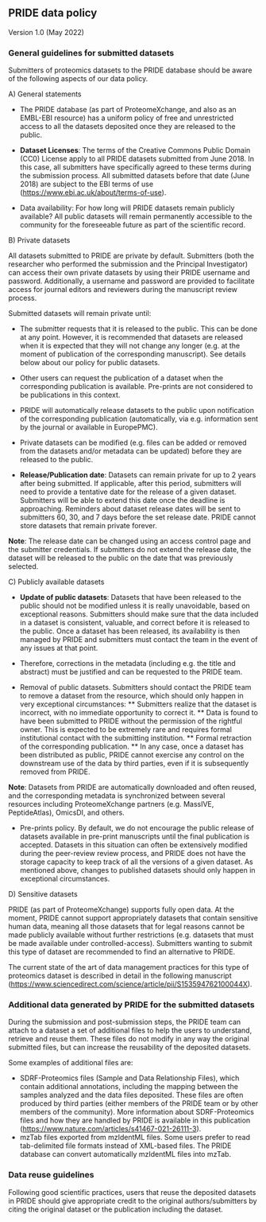 
## PRIDE data policy
Version 1.0 (May 2022)


### General guidelines for submitted datasets

Submitters of proteomics datasets to the PRIDE database should be aware of the following aspects of our data policy.

A) General statements

* The PRIDE database (as part of ProteomeXchange, and also as an EMBL-EBI resource) has a uniform policy of free and unrestricted access to all the datasets deposited once they are released to the public.

* **Dataset Licenses**: The terms of the Creative Commons Public Domain (CC0) License apply to all PRIDE datasets submitted from June 2018. In this case, all submitters have specifically agreed to these terms during the submission process. All submitted datasets before that date (June 2018) are subject to the EBI terms of use (https://www.ebi.ac.uk/about/terms-of-use).

* Data availability: For how long will PRIDE datasets remain publicly available? All public datasets will remain permanently accessible to the community for the foreseeable future as part of the scientific record.

B) Private datasets

All datasets submitted to PRIDE are private by default. Submitters (both the researcher who performed the submission and the Principal Investigator) can access their own private datasets by using their PRIDE  username and password. Additionally, a username and password are provided to facilitate access for journal editors and reviewers during the manuscript review process.

Submitted datasets will remain private until:

* The submitter requests that it  is released to the public. This can be done at any point. However, it is recommended that datasets are released when it is expected that they will not change any longer  (e.g. at the moment of publication of the corresponding manuscript). See details below about our policy for public datasets.

* Other users can request the publication of a dataset when the corresponding publication is available. Pre-prints are not considered to be publications in this context.

* PRIDE will automatically release datasets to the public upon notification of the  corresponding publication (automatically, via e.g. information sent by the journal or available in EuropePMC).

* Private datasets can be modified (e.g. files can be added or removed from the datasets and/or metadata can be updated) before they are released to the public.

* **Release/Publication date**: Datasets can remain private for up to 2 years after being submitted. If applicable, after this period, submitters will need to provide a tentative date for the release of a given dataset. Submitters will be able to extend this date once the deadline is approaching. Reminders about dataset release dates will be sent to submitters 60, 30, and 7 days before the set release date. PRIDE cannot store datasets that remain private forever.

**Note**: The release date can be changed using an access control page and the submitter credentials. If submitters do not extend the release date, the dataset will be released to the public on the date that was previously selected.

C) Publicly available datasets

* **Update of public datasets**: Datasets that have been released to the public should not be modified unless it is really unavoidable, based on exceptional reasons. Submitters should make sure that the data included in a dataset is consistent, valuable, and correct before it is released to the public. Once a dataset has been released, its availability is then managed by PRIDE and submitters must contact the team in the event of any issues at that point.

* Therefore, corrections in the metadata (including e.g. the title and abstract) must be justified and can be requested to the PRIDE team.

* Removal of  public datasets. Submitters should contact the PRIDE team to remove a dataset from the resource, which should only happen in very exceptional circumstances:
  ** Submitters realize that the dataset is incorrect, with no immediate opportunity to correct it.
  ** Data is found to have been submitted to PRIDE without the permission of the rightful owner. This is expected to be extremely rare and requires formal institutional contact with the submitting institution.
  ** Formal retraction of the corresponding publication.
  ** In any case, once a  dataset has been distributed as public, PRIDE cannot exercise any control on the downstream use of the data by third parties, even if it is subsequently removed from PRIDE.

**Note**: Datasets from PRIDE are automatically downloaded and often reused, and the corresponding metadata is synchronized between  several  resources including ProteomeXchange partners (e.g. MassIVE, PeptideAtlas), OmicsDI, and others.

- Pre-prints policy. By default, we do not encourage the public release of datasets available in pre-print manuscripts until the final publication is accepted. Datasets in this situation can often be extensively modified during the peer-review review process, and PRIDE does not have the storage capacity to keep track of all the versions of a given dataset. As mentioned above, changes to published datasets should only happen in exceptional circumstances.


D) Sensitive datasets

PRIDE (as part of ProteomeXchange) supports fully open data. At the moment, PRIDE  cannot support appropriately datasets that contain sensitive human data, meaning all those datasets that for legal reasons cannot be made publicly available without further restrictions (e.g. datasets that must be made available under controlled-access). Submitters wanting to submit this type of dataset are recommended to find an alternative to PRIDE.

The current state of the art of data management practices for this type of proteomics dataset is described in detail in the following manuscript (https://www.sciencedirect.com/science/article/pii/S153594762100044X).


### Additional data generated by PRIDE for the submitted datasets

During the submission and post-submission steps, the PRIDE team can attach to a dataset a set of additional files to help the users to understand, retrieve and reuse them. These files do not modify in any way the original submitted files, but can increase the reusability of the deposited datasets.

Some examples of additional files are:

- SDRF-Proteomics files  (Sample and Data Relationship Files), which contain additional annotations, including the mapping between the samples analyzed and the data files deposited. These files are often produced by third parties (either members of the PRIDE team or by other members of the community). More information about SDRF-Proteomics files and how they are handled by PRIDE is available in this publication (https://www.nature.com/articles/s41467-021-26111-3).
- mzTab files exported from mzIdentML files. Some users prefer to read tab-delimited file formats instead of XML-based files. The PRIDE database can convert automatically mzIdentML files into mzTab.



### Data reuse guidelines

Following good scientific practices, users that reuse the deposited datasets in PRIDE should give appropriate credit to the original authors/submitters by citing the original dataset or the publication including  the dataset.






